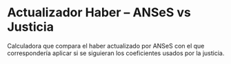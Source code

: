 # Actualizador Haber – ANSeS vs Justicia

Calculadora que compara el haber actualizado por ANSeS con el que correspondería aplicar si se siguieran los coeficientes usados por la justicia.
